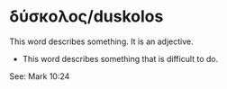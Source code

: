 # δύσκολος/duskolos
This word describes something. It is an adjective.

* This word describes something that is difficult to do. 

See: Mark 10:24
